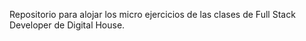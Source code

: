 Repositorio para alojar los micro ejercicios de las clases de Full Stack Developer de Digital House.